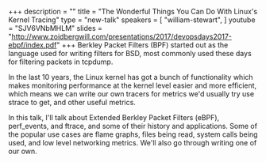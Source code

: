 +++
description = ""
title = "The Wonderful Things You Can Do With Linux's Kernel Tracing"
type = "new-talk"
speakers = [
        "william-stewart",
]
youtube = "SJV6VNbMHLM"
slides = "http://www.zoidbergwill.com/presentations/2017/devopsdays2017-ebpf/index.pdf"
+++
Berkley Packet Filters (BPF) started out as the language used for
writing filters for BSD, most commonly used these days for filtering
packets in tcpdump.

In the last 10 years, the Linux kernel has got a bunch of functionality
which makes monitoring performance at the kernel level easier and more
efficient, which means we can write our own tracers for metrics we'd
usually try use strace to get, and other useful metrics.

In this talk, I'll talk about Extended Berkley Packet Filters (eBPF),
perf_events, and ftrace, and some of their history and applications.
Some of the popular use cases are flame graphs, files being read, system
calls being used, and low level networking metrics. We'll also go
through writing one of our own.
